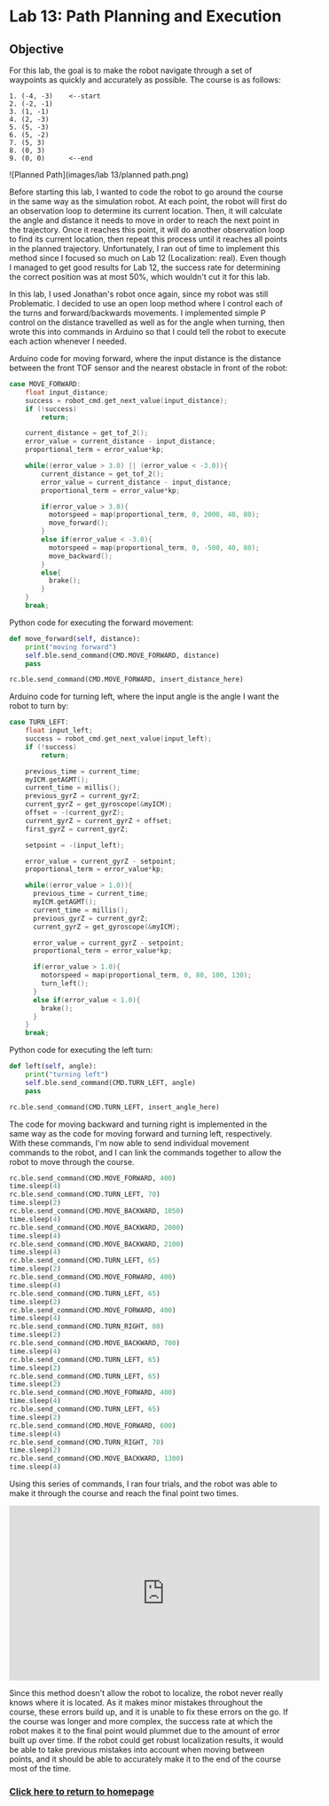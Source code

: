 # Lab 13: Path Planning and Execution

## Objective
For this lab, the goal is to make the robot navigate through a set of waypoints as quickly and accurately as possible. The course is as follows:

```
1. (-4, -3)    <--start
2. (-2, -1)
3. (1, -1)
4. (2, -3)
5. (5, -3)
6. (5, -2)
7. (5, 3)
8. (0, 3)
9. (0, 0)      <--end
```

![Planned Path](images/lab 13/planned path.png)

Before starting this lab, I wanted to code the robot to go around the course in the same way as the simulation robot. At each point, the robot will first do an observation loop to determine its current location. Then, it will calculate the angle and distance it needs to move in order to reach the next point in the trajectory. Once it reaches this point, it will do another observation loop to find its current location, then repeat this process until it reaches all points in the planned trajectory. Unfortunately, I ran out of time to implement this method since I focused so much on Lab 12 (Localization: real). Even though I managed to get good results for Lab 12, the success rate for determining the correct position was at most 50%, which wouldn't cut it for this lab. 

In this lab, I used Jonathan's robot once again, since my robot was still Problematic. I decided to use an open loop method where I control each of the turns and forward/backwards movements. I implemented simple P control on the distance travelled as well as for the angle when turning, then wrote this into commands in Arduino so that I could tell the robot to execute each action whenever I needed.

Arduino code for moving forward, where the input distance is the distance between the front TOF sensor and the nearest obstacle in front of the robot:
```cpp
case MOVE_FORWARD:
    float input_distance;
    success = robot_cmd.get_next_value(input_distance);
    if (!success)
        return;

    current_distance = get_tof_2();
    error_value = current_distance - input_distance;
    proportional_term = error_value*kp;

    while((error_value > 3.0) || (error_value < -3.0)){
        current_distance = get_tof_2();
        error_value = current_distance - input_distance;
        proportional_term = error_value*kp;

        if(error_value > 3.0){
          motorspeed = map(proportional_term, 0, 2000, 40, 80);
          move_forward();
        }
        else if(error_value < -3.0){
          motorspeed = map(proportional_term, 0, -500, 40, 80);
          move_backward();
        }
        else{
          brake();
        }
    }
    break;
 ```

Python code for executing the forward movement:
```python
def move_forward(self, distance):
    print("moving forward")
    self.ble.send_command(CMD.MOVE_FORWARD, distance)
    pass
```
```python
rc.ble.send_command(CMD.MOVE_FORWARD, insert_distance_here)
```

Arduino code for turning left, where the input angle is the angle I want the robot to turn by:
```cpp
case TURN_LEFT:  
    float input_left;
    success = robot_cmd.get_next_value(input_left);
    if (!success)
        return;

    previous_time = current_time;
    myICM.getAGMT();
    current_time = millis();
    previous_gyrZ = current_gyrZ;
    current_gyrZ = get_gyroscope(&myICM);
    offset = -(current_gyrZ);
    current_gyrZ = current_gyrZ + offset;
    first_gyrZ = current_gyrZ;

    setpoint = -(input_left);

    error_value = current_gyrZ - setpoint;
    proportional_term = error_value*kp;

    while((error_value > 1.0)){
      previous_time = current_time;
      myICM.getAGMT();
      current_time = millis();
      previous_gyrZ = current_gyrZ;
      current_gyrZ = get_gyroscope(&myICM);

      error_value = current_gyrZ - setpoint;
      proportional_term = error_value*kp;

      if(error_value > 1.0){
        motorspeed = map(proportional_term, 0, 80, 100, 130);
        turn_left();     
      }
      else if(error_value < 1.0){
        brake();
      }
    }            
    break;
```

Python code for executing the left turn:
```python
def left(self, angle):
    print("turning left")
    self.ble.send_command(CMD.TURN_LEFT, angle)
    pass
```
```python
rc.ble.send_command(CMD.TURN_LEFT, insert_angle_here)
```

The code for moving backward and turning right is implemented in the same way as the code for moving forward and turning left, respectively. With these commands, I'm now able to send individual movement commands to the robot, and I can link the commands together to allow the robot to move through the course.

```python
rc.ble.send_command(CMD.MOVE_FORWARD, 400)
time.sleep(4)
rc.ble.send_command(CMD.TURN_LEFT, 70)
time.sleep(2)
rc.ble.send_command(CMD.MOVE_BACKWARD, 1050)
time.sleep(4)
rc.ble.send_command(CMD.MOVE_BACKWARD, 2000)
time.sleep(4)
rc.ble.send_command(CMD.MOVE_BACKWARD, 2100)
time.sleep(4)
rc.ble.send_command(CMD.TURN_LEFT, 65)
time.sleep(2)
rc.ble.send_command(CMD.MOVE_FORWARD, 400)
time.sleep(4)
rc.ble.send_command(CMD.TURN_LEFT, 65)
time.sleep(2)
rc.ble.send_command(CMD.MOVE_FORWARD, 400)
time.sleep(4)
rc.ble.send_command(CMD.TURN_RIGHT, 80)
time.sleep(2)
rc.ble.send_command(CMD.MOVE_BACKWARD, 700)
time.sleep(4)
rc.ble.send_command(CMD.TURN_LEFT, 65)
time.sleep(2)
rc.ble.send_command(CMD.TURN_LEFT, 65)
time.sleep(2)
rc.ble.send_command(CMD.MOVE_FORWARD, 400)
time.sleep(4)
rc.ble.send_command(CMD.TURN_LEFT, 65)
time.sleep(2)
rc.ble.send_command(CMD.MOVE_FORWARD, 600)
time.sleep(4)
rc.ble.send_command(CMD.TURN_RIGHT, 70)
time.sleep(2)
rc.ble.send_command(CMD.MOVE_BACKWARD, 1300)
time.sleep(4)
```

Using this series of commands, I ran four trials, and the robot was able to make it through the course and reach the final point two times.

<iframe width="560" height="315" src="https://www.youtube.com/embed/JddoyY4h0Jk" title="YouTube video player" frameborder="0" allow="accelerometer; autoplay; clipboard-write; encrypted-media; gyroscope; picture-in-picture" allowfullscreen></iframe>

Since this method doesn't allow the robot to localize, the robot never really knows where it is located. As it makes minor mistakes throughout the course, these errors build up, and it is unable to fix these errors on the go. If the course was longer and more complex, the success rate at which the robot makes it to the final point would plummet due to the amount of error built up over time. If the robot could get robust localization results, it would be able to take previous mistakes into account when moving between points, and it should be able to accurately make it to the end of the course most of the time.

### [Click here to return to homepage](https://lyl24.github.io/lyl24-ece4960)
